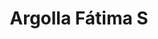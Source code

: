 ---
title: Argolla Fátima S
date: 
draft: false

# descripcion
description : Argo colgante de plata

materials: Plata 925

color: Plateado

dimensions: 3cm (largo) - dije 1cm

code: 01-01-0307

type: "Aros"

categories: []

# Images
# first image will be shown in the product page
images:
  # - image: "images/path_to_image"
  # La ubicacion de las imagenes es imagenes/Aros/Aros.Colgantes/01-01-0307-argolla-fatima-s
  - image: "./images/aros/colgantes/01-01-0307-argolla-con-mano-de-fatima-chica_a.JPG"
  - image: "./images/aros/colgantes/01-01-0307-argolla-con-mano-de-fatima-chica_b.JPG"
---